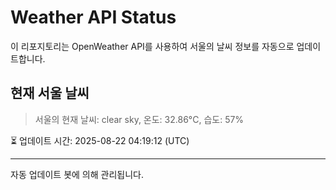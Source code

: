
# Weather API Status

이 리포지토리는 OpenWeather API를 사용하여 서울의 날씨 정보를 자동으로 업데이트합니다.

## 현재 서울 날씨
> 서울의 현재 날씨: clear sky, 온도: 32.86°C, 습도: 57%

⏳ 업데이트 시간: 2025-08-22 04:19:12 (UTC)

---
자동 업데이트 봇에 의해 관리됩니다.
